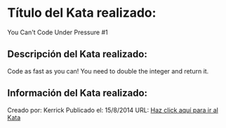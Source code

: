 # Título del Kata realizado:
You Can't Code Under Pressure #1

## Descripción del Kata realizado:
Code as fast as you can! You need to double the integer and return it.

## Información del Kata realizado:
Creado por: Kerrick
Publicado el: 15/8/2014
URL: [Haz click aquí para ir al Kata](https://www.codewars.com/kata/53ee5429ba190077850011d4)